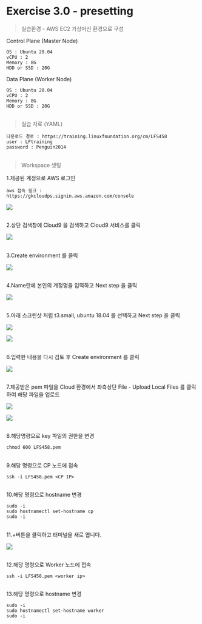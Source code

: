 # Exercise 3.0 - presetting

> 실습환경 - AWS EC2 가상머신 환경으로 구성

Control Plane (Master Node)

```
OS : Ubuntu 20.04
vCPU : 2
Memory : 8G
HDD or SSD : 20G
```

Data Plane (Worker Node)

```
OS : Ubuntu 20.04
vCPU : 2
Memory : 8G
HDD or SSD : 20G
```

##

> 실습 자료 (YAML)

```
다운로드 경로 : https://training.linuxfoundation.org/cm/LFS458
user : LFtraining
password : Penguin2014
```

##

> Workspace 셋팅

1.제공된 계정으로 AWS 로그인

```
aws 접속 링크 :
https://gkcloudps.signin.aws.amazon.com/console
```

![](../img/awslogin.png)

##

2.상단 검색창에 Cloud9 을 검색하고 Cloud9 서비스를 클릭

![](../img/cloud9.png)

##

3.Create environment 를 클릭

![](../img/create.png)

##

4.Name란에 본인의 계정명을 입력하고 Next step 을 클릭

![](../img/name.png)

##

5.아래 스크린샷 처럼 t3.small, ubuntu 18.04 를 선택하고 Next step 을 클릭

![](../img/t3.png)

![](../img/ubuntu.png)

##

6.입력한 내용을 다시 검토 후 Create environment 를 클릭

![](../img/next.png)

##

7.제공받은 pem 파일을 Cloud 환경에서 좌측상단 File - Upload Local Files 를 클릭하여 해당 파일을 업로드

![](../img/uploadfile.png)

![](../img/key.png)

##

8.해당명령으로 key 파일의 권한을 변경

```
chmod 600 LFS458.pem
```

##

9.해당 명령으로 CP 노드에 접속

```
ssh -i LFS458.pem <CP IP>
```

##

10.해당 명령으로 hostname 변경

```
sudo -i
sudo hostnamectl set-hostname cp
sudo -i
```

##

11.+버튼을 클릭하고 터미널을 새로 엽니다.

![](../img/terminal.png)

##

12.해당 명령으로 Worker 노드에 접속

```
ssh -i LFS458.pem <worker ip>
```

##

13.해당 명령으로 hostname 변경

```
sudo -i
sudo hostnamectl set-hostname worker
sudo -i
```
